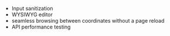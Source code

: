 * Input sanitization
* WYSIWYG editor
* seamless browsing between coordinates without a page reload
* API performance testing